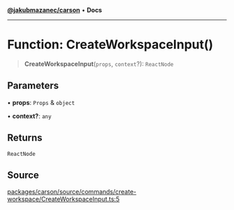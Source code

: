 [**@jakubmazanec/carson**](../README.md) • **Docs**

---

# Function: CreateWorkspaceInput()

> **CreateWorkspaceInput**(`props`, `context`?): `ReactNode`

## Parameters

• **props**: `Props` & `object`

• **context?**: `any`

## Returns

`ReactNode`

## Source

[packages/carson/source/commands/create-workspace/CreateWorkspaceInput.ts:5](https://github.com/jakubmazanec/tools/blob/bb20df5276ddb119762948adc2cda520aef09f0f/packages/carson/source/commands/create-workspace/CreateWorkspaceInput.ts#L5)
